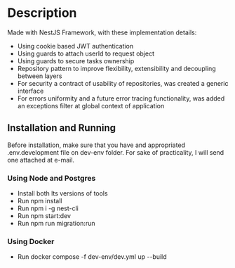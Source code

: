 # Description

Made with NestJS Framework, with these implementation details:

* Using cookie based JWT authentication
* Using guards to attach userId to request object
* Using guards to secure tasks ownership
* Repository pattern to improve flexibility, extensibility and decoupling between layers
* For security a contract of usability of repositories, was created a generic interface
* For errors uniformity and a future error tracing functionality, was added an exceptions filter at global context of application

## Installation and Running

Before installation, make sure that you have and appropriated .env.development file on dev-env folder. For sake of practicality, I will send one attached at e-mail.

### Using Node and Postgres

* Install both lts versions of tools
* Run npm install
* Run npm i -g nest-cli
* Run npm start:dev
* Run npm run migration:run

### Using Docker

* Run docker compose -f dev-env/dev.yml up --build
